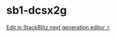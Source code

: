 # sb1-dcsx2g

[Edit in StackBlitz next generation editor ⚡️](https://stackblitz.com/~/github.com/alimkhadzievahmad/sb1-dcsx2g)